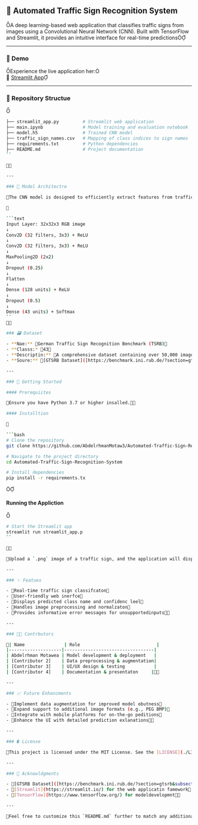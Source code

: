 
## 🚦 Automated Traffic Sign Recognition System
A deep learning-based web application that classifies traffic signs from images using a Convolutional Neural Network (CNN). Built with TensorFlow and Streamlit, it provides an intuitive interface for real-time predictions

---

### 📸 Demo
Experience the live application her:  
🔗 [Streamlit App]([https://automated-traffic-sign-recognition-system.streamlit.app](https://automated-traffic-sign-recognition-system-5dbegjn7biglnjhvtv9t.streamlit.app/)/)

---

### 📂 Repository Structue



```bash
├── streamlit_app.py         # Streamlit web application
├── main.ipynb               # Model training and evaluation notebook
├── model.h5                 # Trained CNN model
├── traffic_sign_names.csv   # Mapping of class indices to sign names
├── requirements.txt         # Python dependencies
├── README.md                # Project documentation
``



---

### 🧠 Model Architectre

The CNN model is designed to efficiently extract features from traffic sign images and classify them into 43 categoies



```text
Input Layer: 32x32x3 RGB image
↓
Conv2D (32 filters, 3x3) + ReLU
↓
Conv2D (32 filters, 3x3) + ReLU
↓
MaxPooling2D (2x2)
↓
Dropout (0.25)
↓
Flatten
↓
Dense (128 units) + ReLU
↓
Dropout (0.5)
↓
Dense (43 units) + Softmax
``


### 🗃️ Dataset

- **Nae:** German Traffic Sign Recognition Benchmark (TSRB)
- **Classs:* 43
- **Descriptin:** A comprehensive dataset containing over 50,000 images of traffic signs captured under various condiions.
- **Soure:** [GTSRB Dataset]([https://benchmark.ini.rub.de/?section=gtsrb&subsection=daaset](https://www.kaggle.com/datasets/meowmeowmeowmeowmeow/gtsrb-german-traffic-sign/data))

---

### 🚀 Getting Started

#### Prerequiites

Ensure you have Python 3.7 or higher insalled.

#### Installtion



```bash
# Clone the repository
git clone https://github.com/AbdelrhmanMotaw3/Automated-Traffic-Sign-Recognition-System.git

# Navigate to the project directory
cd Automated-Traffic-Sign-Recognition-System

# Install dependencies
pip install -r requirements.tx
```



#### Running the Appliction



```bash
# Start the Streamlit app
streamlit run streamlit_app.p
``



Upload a `.png` image of a traffic sign, and the application will display the predicted class along with the confidencescore.

---

### ✨ Featues

- Real-time traffic sign classifcaton
- User-friendly web inerfce
- Displays predicted class name and confidenc leel
- Handles image preprocessing and normalzaton
- Provides informative error messages for unsupportedinputs

---

### 🧑‍💻 Contrbutors

| Name               | Role                             |
|--------------------|----------------------------------|
| Abdelrhman Motawea | Model development & deployment   |
| [Contributor 2]    | Data preprocessing & augmentation|
| [Contributor 3]    | UI/UX design & testing           |
| [Contributor 4]    | Documentation & presentaton     |

---

### 📈 Future Enhancments

- Implement data augmentation for improved model obutness
- Expand support to additional image formats (e.g., PEG BMP)
- Integrate with mobile platforms for on-the-go peditions
- Enhance the UI with detailed prediction exlanations

---

### � License

This project is licensed under the MIT License. See the [LICENSE](./LICENSE) file fr details.

---

### 🙌 Acknowldgments

- [GTSRB Dataset]([https://benchmark.ini.rub.de/?section=gtsrb&subsection=dataset](https://www.kaggle.com/datasets/meowmeowmeowmeowmeow/gtsrb-german-traffic-sign/data)) for providingthedataset
- [Streamlit](https://streamlit.io/) for the web applicatin famework
- [TensorFlow](https://www.tensorflow.org/) for modeldevelopmnt

---

Feel free to customize this `README.md` further to match any additional specifics of yur project. If you need assistance with creating visual assets like the CNN architecture diagram or sample input/output images, let me know! 
